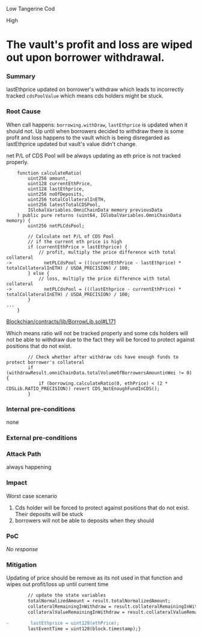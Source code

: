 Low Tangerine Cod

High

# The vault's profit and loss are wiped out upon borrower withdrawal.

### Summary

lastEthprice updated on borrower's withdraw which leads to incorrectly tracked `cdsPoolValue` which means cds holders might be stuck.

### Root Cause
When call happens: `borrowing.withDraw`, `lastEthprice` is updated when it should not. Up until when borrowers decided to withdraw there is some profit and loss happens to the vault which is being disregarded as lastEthprice updated but vault's value didn't change. 

net P/L of CDS Pool will be always updating as eth price is not tracked properly.
```solidity
    function calculateRatio(
        uint256 amount,
        uint128 currentEthPrice,
        uint128 lastEthprice,
        uint256 noOfDeposits,
        uint256 totalCollateralInETH,
        uint256 latestTotalCDSPool,
        IGlobalVariables.OmniChainData memory previousData
    ) public pure returns (uint64, IGlobalVariables.OmniChainData memory) {
        uint256 netPLCdsPool;

        // Calculate net P/L of CDS Pool
        // if the current eth price is high
        if (currentEthPrice > lastEthprice) {
            // profit, multiply the price difference with total collateral
->            netPLCdsPool = (((currentEthPrice - lastEthprice) * totalCollateralInETH) / USDA_PRECISION) / 100;
        } else {
            // loss, multiply the price difference with total collateral
->            netPLCdsPool = (((lastEthprice - currentEthPrice) * totalCollateralInETH) / USDA_PRECISION) / 100;
        }
...
    }
```
[Blockchian/contracts/lib/BorrowLib.sol#L171](https://github.com/sherlock-audit/2024-11-autonomint/blob/main/Blockchain/Blockchian/contracts/lib/BorrowLib.sol#L171)

Which means ratio will not be tracked properly and some cds holders will not be able to withdraw due to the fact they will be forced to protect against positions that do not exist.

```solidity
        // Check whether after withdraw cds have enough funds to protect borrower's collateral
        if (withdrawResult.omniChainData.totalVolumeOfBorrowersAmountinWei != 0) {
            if (borrowing.calculateRatio(0, ethPrice) < (2 * CDSLib.RATIO_PRECISION)) revert CDS_NotEnoughFundInCDS();
        }
```
### Internal pre-conditions

none

### External pre-conditions

### Attack Path

always happening

### Impact
Worst case scenario
1. Cds holder will be forced to protect against positions that do not exist. Their deposits will be stuck
2. borrowers will not be able to deposits when they should

### PoC

_No response_

### Mitigation
Updating of price should be remove as its not used in that function and wipes out profit/loss up until current time 
```diff
        // update the state variables
        totalNormalizedAmount = result.totalNormalizedAmount;
        collateralRemainingInWithdraw = result.collateralRemainingInWithdraw;
        collateralValueRemainingInWithdraw = result.collateralValueRemainingInWithdraw;

-        lastEthprice = uint128(ethPrice);
        lastEventTime = uint128(block.timestamp);}
```